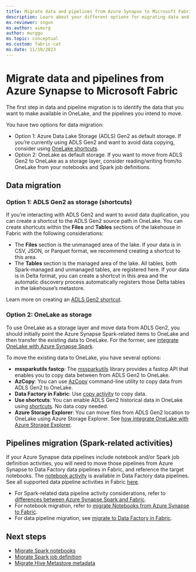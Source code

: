 ```yaml
---
title: Migrate data and pipelines from Azure Synapse to Microsoft Fabric
description: Learn about your different options for migrating data and pipelines from Azure Synapse to Microsoft Fabric.
ms.reviewer: sngun
ms.author: aimurg
author: murggu
ms.topic: conceptual
ms.custom: fabric-cat
ms.date: 11/10/2023
---
```


# Migrate data and pipelines from Azure Synapse to Microsoft Fabric

The first step in data and pipeline migration is to identify the data that you want to make available in OneLake, and the pipelines you intend to move.

You have two options for data migration:

* Option 1: Azure Data Lake Storage (ADLS) Gen2 as default storage. If you’re currently using ADLS Gen2 and want to avoid data copying, consider using [OneLake shortcuts](../onelake/onelake-shortcuts.md).
* Option 2: OneLake as default storage. If you want to move from ADLS Gen2 to OneLake as a storage layer, consider reading/writing from/to OneLake from your notebooks and Spark job definitions.

## Data migration

### Option 1: ADLS Gen2 as storage (shortcuts)

If you’re interacting with ADLS Gen2 and want to avoid data duplication, you can create a shortcut to the ADLS Gen2 source path in OneLake. You can create shortcuts within the **Files** and **Tables** sections of the lakehouse in Fabric with the following considerations:

* The **Files** section is the unmanaged area of the lake. If your data is in CSV, JSON, or Parquet format, we recommend creating a shortcut to this area.
* The **Tables** section is the managed area of the lake. All tables, both Spark-managed and unmanaged tables, are registered here. If your data is in Delta format, you can create a shortcut in this area and the automatic discovery process automatically registers those Delta tables in the lakehouse’s metastore.

Learn more on creating an [ADLS Gen2 shortcut](../onelake/create-adls-shortcut.md).

### Option 2: OneLake as storage

To use OneLake as a storage layer and move data from ADLS Gen2, you should initially point the Azure Synapse Spark-related items to OneLake and then transfer the existing data to OneLake. For the former, see [integrate OneLake with Azure Synapse Spark](../onelake/onelake-azure-synapse-analytics.md).

To move the existing data to OneLake, you have several options:

* **mssparkutils fastcp**: The [mssparkutils](microsoft-spark-utilities.md) library provides a fastcp API that enables you to copy data between from ADLS Gen2 to OneLake.
* **AzCopy**: You can use [AzCopy](/azure//storage/common/storage-use-azcopy-v10/) command-line utility to copy data from ADLS Gen2 to OneLake.
* **Data Factory in Fabric**: Use [copy activity](../data-factory/copy-data-activity.md) to copy data.
* **Use shortcuts**: You can enable ADLS Gen2 historical data in OneLake using [shortcuts](../onelake/create-adls-shortcut.md). No data copy needed.
* **Azure Storage Explorer**: You can move files from ADLS Gen2 location to OneLake using Azure Storage Explorer. See [how integrate OneLake with Azure Storage Explorer](../onelake/onelake-azure-storage-explorer.md).

## Pipelines migration (Spark-related activities)

If your Azure Synapse data pipelines include notebook and/or Spark job definition activities, you will need to move those pipelines from Azure Synapse to Data Factory data pipelines in Fabric, and reference the target notebooks. The [notebook activity](../data-factory/notebook-activity.md) is available in Data Factory data pipelines. See all  supported data pipeline activities in Fabric [here](../data-factory/activity-overview.md).

- For Spark-related data pipeline activity considerations, refer to [differences between Azure Synapse Spark and Fabric](comparison-between-fabric-and-azure-synapse-spark.md).
- For notebook migration, refer to [migrate Notebooks from Azure Synapse to Fabric](migrate-synapse-notebooks.md).
- For data pipeline migration, see [migrate to Data Factory in Fabric](../data-factory/upgrade-paths.md).

## Next steps

- [Migrate Spark notebooks](migrate-synapse-notebooks.md)
- [Migrate Spark job definition](migrate-synapse-spark-job-definition.md)
- [Migrate Hive Metastore metadata](migrate-synapse-hms-metadata.md)

